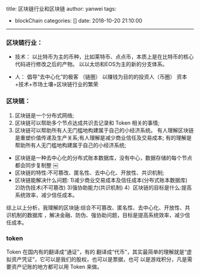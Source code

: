 title: 区块链行业和区块链
author: yanwei
tags:
  - blockChain
categories: []
date: 2018-10-20 21:10:00
---
### 区块链行业：
- 技术：
以比特币为主的币种，比如莱特币、点点币，本质上是在比特币的核心代码进行修改之后的产物。
以以太坊和EOS为主的新的分支体系。
<!-- more -->
- 人：
倡导“去中心化”的极客 （链圈）
以赚钱为目的的投资人（币圈）
资本+技术+市场土壤=区块链行业的繁荣


### 区块链：
1. 区块链是一个分布式网络;
2. 区块链可以帮助多个节点达成共识去记录和 Token 相关的事情;
3. 区块链可以帮助所有人无门槛地构建属于自己的小经济系统。 
有人理解区块链是重塑价值传递及生产关系;有人理解是减少商业信任及交易成本; 有的理解是帮助所有人无门槛地构建属于自己的小经济系统; 
- 区块链是一种去中心化的分布式账本数据库，没有中心，数据存储的每个节点都会同步复制整 
￼
- 区块链的特性:不可篡改、匿名性、去中心化、开放性、共识机制; 
- 区块链能解决什么问题:
1)减少商业交易成本及信任成本(分布式账本数据库)
2)防伪技术(不可篡改)
3)强协助能力(共识机制)
4）区块链的目标是什么:提高系统效率，减少信任成本。 

综上以上分析，我理解的区块链:综合不可篡改、匿名性、去中心化、开放性、共识机制的数据库 ，解决金融、防伪、强协助问题，目标是提高系统效率，减少信任成本。 

###  token
Token 在国内有的翻译成“通证”，有的 翻译成“代币”，其实最简单的理解就是“虚拟资产凭证”，它可以是我们的股权，也可以是票据，也可 以是游戏积分，凡是需要资产记账的地方都可以用 Token 来做。 